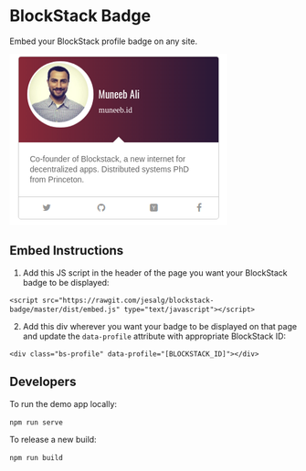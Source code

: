 
# BlockStack Badge

Embed your BlockStack profile badge on any site. 

![Example Badge](example.png)

## Embed Instructions

1) Add this JS script in the header of the page you want your BlockStack badge to be displayed:

```
<script src="https://rawgit.com/jesalg/blockstack-badge/master/dist/embed.js" type="text/javascript"></script>
```

2) Add this div wherever you want your badge to be displayed on that page and update the `data-profile` attribute with appropriate BlockStack ID:

```
<div class="bs-profile" data-profile="[BLOCKSTACK_ID]"></div>
```

## Developers

To run the demo app locally:

`npm run serve`

To release a new build:

`npm run build`